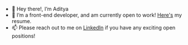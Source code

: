 - 👋 Hey there!, I’m Aditya
- 👀 I’m a front-end developer, and am currently open to work! [Here's](https://drive.google.com/uc?id=1lWxTxX3TknMqMAr9XV8oQvKk1ovGC81l&export=download) my resume.
- 📫 Please reach out to me on [LinkedIn](https://www.linkedin.com/in/adk96r/) if you have any exciting open positions!

<!---
adk96r/adk96r is a ✨ special ✨ repository because its `README.md` (this file) appears on your GitHub profile.
You can click the Preview link to take a look at your changes.
--->
